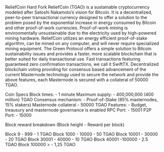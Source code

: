 ReliefCoin Hard Fork ReliefCoin (TGAO) is a sustainable cryptocurrency modeled after Satoshi Nakamoto’s vision for Bitcoin. It is a decentralized, peer-to-peer transactional currency designed to offer a solution to the problem posed by the exponential increase in energy consumed by Bitcoin and other proof-of-work currencies. Proof-of-work mining is environmentally unsustainable due to the electricity used by high-powered mining hardware. ReliefCoin utilizes an energy efficient proof-of-stake algorithm, can be mined on any computer, and will never require specialized mining equipment. The Green Protocol offers a simple solution to Bitcoin sustainability issues and provides a faster, more scalable blockchain that is better suited for daily transactional use. Fast transactions featuring guaranteed zero confirmation transactions, we call it SwiftTX. Decentralized blockchain voting providing for consensus based advancement of the current Masternode technology used to secure the network and provide the above features, each Masternode is secured with a collateral of 50000 TGAO.


Coin Specs Block times: - 1 minute 
Maximum supply: - 400,000,000 (400 million) TGAO 
Consensus mechanism: - Proof-of-Stake (85% masternodes, 15% stakers) 
Masternode collateral - 50000 TGAO 
Features: - Budget, treausury and masternode governance is enabled 
RPC Port: - 15001 
P2P Port: - 15000 

Block reward breakdown (Block height - Reward per block) 

Block 9 - 999 - 1 TGAO 
Block 1000 - 10000 - 50 TGAO 
Block 10001 - 30000 - 20 TGAO 
Block 30001 - 40000 - 10 TGAO 
Block 40001 -100000 - 2.5 TGAO 
Block 100000 > - 1,25 TGAO

